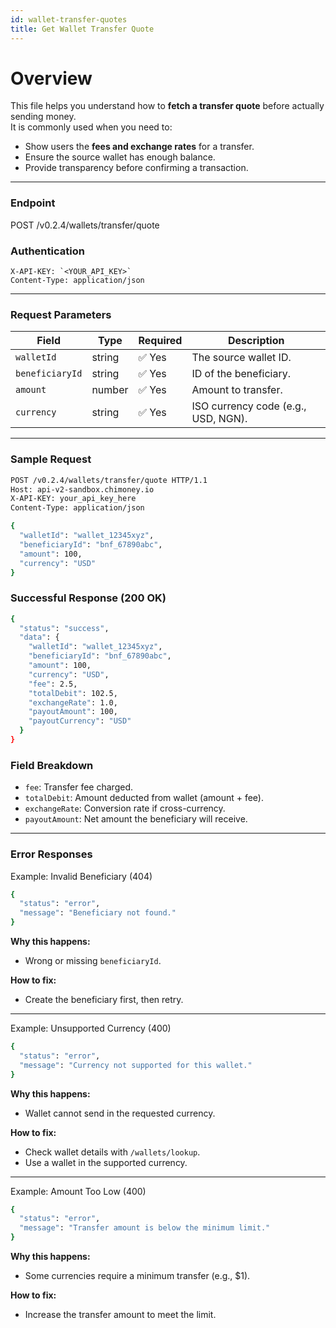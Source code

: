 ```yaml
---
id: wallet-transfer-quotes
title: Get Wallet Transfer Quote
---
```


# Overview

This file helps you understand how to **fetch a transfer quote** before actually sending money.  
It is commonly used when you need to:

- Show users the **fees and exchange rates** for a transfer.  
- Ensure the source wallet has enough balance.  
- Provide transparency before confirming a transaction.

---

### Endpoint
POST /v0.2.4/wallets/transfer/quote

### Authentication
```http
X-API-KEY: `<YOUR_API_KEY>`
Content-Type: application/json
```

---

### Request Parameters 
| Field           | Type   | Required | Description                         |
| --------------- | ------ | -------- | ----------------------------------- |
| `walletId`      | string | ✅ Yes    | The source wallet ID.               |
| `beneficiaryId` | string | ✅ Yes    | ID of the beneficiary.              |
| `amount`        | number | ✅ Yes    | Amount to transfer.                 |
| `currency`      | string | ✅ Yes    | ISO currency code (e.g., USD, NGN). |

---

### Sample Request
```bash
POST /v0.2.4/wallets/transfer/quote HTTP/1.1
Host: api-v2-sandbox.chimoney.io
X-API-KEY: your_api_key_here
Content-Type: application/json

{
  "walletId": "wallet_12345xyz",
  "beneficiaryId": "bnf_67890abc",
  "amount": 100,
  "currency": "USD"
}
```

### Successful Response (200 OK)
```bash
{
  "status": "success",
  "data": {
    "walletId": "wallet_12345xyz",
    "beneficiaryId": "bnf_67890abc",
    "amount": 100,
    "currency": "USD",
    "fee": 2.5,
    "totalDebit": 102.5,
    "exchangeRate": 1.0,
    "payoutAmount": 100,
    "payoutCurrency": "USD"
  }
}
```
### Field Breakdown
- `fee`: Transfer fee charged.
- `totalDebit`: Amount deducted from wallet (amount + fee).
- `exchangeRate`: Conversion rate if cross-currency.
- `payoutAmount`: Net amount the beneficiary will receive.

---

### Error Responses
Example: Invalid Beneficiary (404)
```bash
{
  "status": "error",
  "message": "Beneficiary not found."
}
```
**Why this happens:**
- Wrong or missing `beneficiaryId`.

**How to fix:**
- Create the beneficiary first, then retry.

---
Example: Unsupported Currency (400)
```bash
{
  "status": "error",
  "message": "Currency not supported for this wallet."
}
```

**Why this happens:**
- Wallet cannot send in the requested currency.

**How to fix:**
- Check wallet details with `/wallets/lookup`.
- Use a wallet in the supported currency.

---

Example: Amount Too Low (400)
```bash
{
  "status": "error",
  "message": "Transfer amount is below the minimum limit."
}
```

**Why this happens:**
- Some currencies require a minimum transfer (e.g., $1).

**How to fix:**
- Increase the transfer amount to meet the limit.




